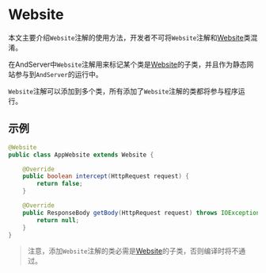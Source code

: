 # Website

本文主要介绍`Website`注解的使用方法，开发者不可将`Website`注解和[Website](../class/Website.md)类混淆。

在AndServer中`Website`注解用来标记某个类是[Website](../class/Website.md)的子类，并且作为静态网站参与到`AndServer`的运行中。

`Website`注解可以添加到多个类，所有添加了`Website`注解的类都将参与程序运行。

## 示例
```java
@Website
public class AppWebsite extends Website {

    @Override
    public boolean intercept(HttpRequest request) {
        return false;
    }

    @Override
    public ResponseBody getBody(HttpRequest request) throws IOException {
        return null;
    }
}
```

> 注意，添加`Website`注解的类必需是[Website](../class/Website.md)的子类，否则编译时将不通过。